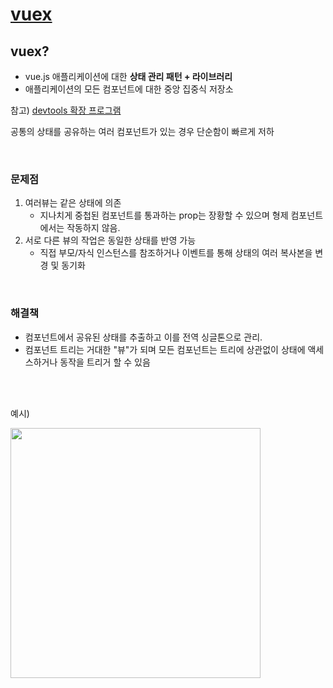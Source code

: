 # [vuex](https://v3.vuex.vuejs.org/kr/)

## vuex?

- vue.js 애플리케이션에 대한 **상태 관리 패턴 + 라이브러리**
- 애플리케이션의 모든 컴포넌트에 대한 중앙 집중식 저장소

참고) [devtools 확장 프로그램](https://github.com/vuejs/devtools)

공통의 상태를 공유하는 여러 컴포넌트가 있는 경우 단순함이 빠르게 저하

<br/>

### **문제점**

1. 여러뷰는 같은 상태에 의존
   - 지나치게 중첩된 컴포넌트를 통과하는 prop는 장황할 수 있으며 형제 컴포넌트에서는 작동하지 않음.
2. 서로 다른 뷰의 작업은 동일한 상태를 반영 가능
   - 직접 부모/자식 인스턴스를 참조하거나 이벤트를 통해 상태의 여러 복사본을 변경 및 동기화

<br/>

### **해결책**

- 컴포넌트에서 공유된 상태를 추출하고 이를 전역 싱글톤으로 관리.
- 컴포넌트 트리는 거대한 "뷰"가 되며 모든 컴포넌트는 트리에 상관없이 상태에 액세스하거나 동작을 트리거 할 수 있음

<br/>
<br/>

예시)

<img src="https://v3.vuex.vuejs.org/vuex.png" width=400px>
